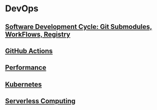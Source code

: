 # DevOps

## [Software Development Cycle: Git Submodules, WorkFlows, Registry](control-version)

## [GitHub Actions](github-actions)

## [Performance](performance)

## [Kubernetes](kubernetes)

## [Serverless Computing](serverless)
